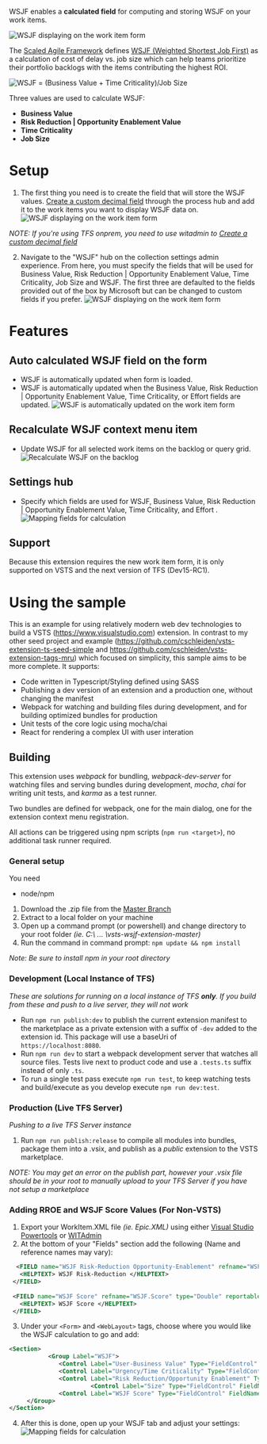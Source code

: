 
WSJF enables a **calculated field** for computing and storing WSJF on your work items.

![WSJF displaying on the work item form](marketplace/WSJF_on_form.png)

The [Scaled Agile Framework](http://www.scaledagileframework.com) defines [WSJF (Weighted Shortest Job First)](http://www.scaledagileframework.com/wsjf/) as a calculation of cost of delay vs. job size which can help teams prioritize their portfolio backlogs with the items contributing the highest ROI.

![WSJF = (Business Value + Time Criticality)/Job Size](http://www.scaledagileframework.com/wp-content/uploads/2014/07/Figure-2.-A-formula-for-calculating-WSJF.png)

Three values are used to calculate  WSJF:
* **Business Value**
* **Risk Reduction | Opportunity Enablement Value**
* **Time Criticality** 
* **Job Size**

# Setup
1. The first thing you need is to create the field that will store the WSJF values.  [Create a custom decimal field](https://www.visualstudio.com/en-us/docs/work/process/customize-process-field#add-a-custom-field) through the process hub and add it to the work items you want to display WSJF data on.
![WSJF displaying on the work item form](marketplace/CreateField.png)

*NOTE: If you're using TFS onprem, you need to use witadmin to [Create a custom decimal field](https://www.visualstudio.com/en-us/docs/work/customize/add-modify-field#to-add-a-custom-field)*

2. Navigate to the "WSJF" hub on the collection settings admin experience.  From here, you must specify the fields that will be used for Business Value, Risk Reduction | Opportunity Enablement Value, Time Criticality, Job Size and WSJF.  The first three are defaulted to the fields provided out of the box by Microsoft but can be changed to custom fields if you prefer.
![WSJF displaying on the work item form](marketplace/Settings.png)

# Features
## Auto calculated WSJF field on the form
* WSJF is automatically updated when form is loaded.
* WSJF is automatically updated when the Business Value, Risk Reduction | Opportunity Enablement Value, Time Criticality, or Effort fields are updated.
![WSJF is automatically updated on the work item form](marketplace/AutoCalcWSJF.gif)

## Recalculate WSJF context menu item
* Update WSJF for all selected work items on the backlog or query grid.
![Recalculate WSJF on the backlog](marketplace/Recalculate.gif)

## Settings hub
* Specify which fields are used for WSJF, Business Value, Risk Reduction | Opportunity Enablement Value, Time Criticality, and Effort .
![Mapping fields for calculation](marketplace/Settings.gif)

## Support
Because this extension requires the new work item form, it is only supported on VSTS and the next version of TFS (Dev15-RC1).

# Using the sample

This is an example for using relatively modern web dev technologies to build a VSTS (https://www.visualstudio.com) extension. In contrast to my other seed project and example (https://github.com/cschleiden/vsts-extension-ts-seed-simple and https://github.com/cschleiden/vsts-extension-tags-mru) which focused on simplicity, this sample aims to be more complete. It supports:

- Code written in Typescript/Styling defined using SASS
- Publishing a dev version of an extension and a production one, without changing the manifest
- Webpack for watching and building files during development, and for building optimized bundles for production
- Unit tests of the core logic using mocha/chai
- React for rendering a complex UI with user interation

## Building ##

This extension uses *webpack* for bundling, *webpack-dev-server* for watching files and serving bundles during development, *mocha*, *chai* for writing unit tests, and *karma* as a test runner.

Two bundles are defined for webpack, one for the main dialog, one for the extension context menu registration. 

All actions can be triggered using npm scripts (`npm run <target>`), no additional task runner required.  

### General setup ###

You need

* node/npm
1. Download the .zip file from the [Master Branch](https://github.com/Microsoft/vsts-wsjf-extension/archive/master.zip) 
2. Extract to a local folder on your machine 
3. Open up a command prompt (or powershell) and change directory to your root folder *(ie. C:\ ... \vsts-wsjf-extension-master)*
4. Run the command in command prompt: `npm update && npm install` 


*Note: Be sure to install npm in your root directory*

### Development (Local Instance of TFS) ###
*These are solutions for running on a local instance of TFS **only**.  If you build from these and push to a live server, they will not work*
* Run `npm run publish:dev` to publish the current extension manifest to the marketplace as a private extension with a suffix of `-dev` added to the extension id. This package will use a baseUri of `https://localhost:8080`. 
* Run `npm run dev` to start a webpack development server that watches all source files. Tests live next to product code and use a `.tests.ts` suffix instead of only `.ts`.
* To run a single test pass execute `npm run test`, to keep watching tests and build/execute as you develop execute `npm run dev:test`.

### Production (Live TFS Server) ###

*Pushing to a live TFS Server instance*

 1. Run `npm run publish:release` to compile all modules into bundles, package them into a .vsix, and publish as a *public* extension to the VSTS marketplace.
 
 *NOTE: You may get an error on the publish part, however your .vsix file should be in your root to manually upload to your TFS Server if you have not setup a marketplace*
 
 ### Adding RROE and WSJF Score Values (For Non-VSTS) ###
 
 1. Export your WorkItem.XML file *(ie. Epic.XML)* using either [Visual Studio Powertools](https://marketplace.visualstudio.com/items?itemName=VisualStudioProductTeam.ProductivityPowerPack2017) or [WITAdmin](https://docs.microsoft.com/en-us/vsts/work/customize/reference/witadmin/witadmin-import-export-manage-wits?view=tfs-2018)
 2. At the bottom of your "Fields" section add the following (Name and reference names may vary):
 
``` xml
  <FIELD name="WSJF Risk-Reduction Opportunity-Enablement" refname="WSFJ.RROEValue" type="Integer" reportable="dimension">
   <HELPTEXT> WSJF Risk-Reduction </HELPTEXT>
 </FIELD>
 
 <FIELD name="WSJF Score" refname="WSJF.Score" type="Double" reportable="dimension">
   <HELPTEXT> WSJF Score </HELPTEXT>
 </FIELD> 
```
3. Under your 
`<Form>` and `<WebLayout>` tags, choose where you would like the WSJF calculation to go and add:

```xml
<Section>
		   <Group Label="WSJF">
              <Control Label="User-Business Value" Type="FieldControl" FieldName="Microsoft.VSTS.Common.BusinessValue" EmptyText="[Numbered Value]" />
              <Control Label="Urgency/Time Criticality" Type="FieldControl" FieldName="Microsoft.VSTS.Common.TimeCriticality" EmptyText="[Numbered Value]" />
              <Control Label="Risk Reduction/Opportunity Enablement" Type="FieldControl" FieldName="WSJF.RROEValue" EmptyText="[Numbered Value]" />
			           <Control Label="Size" Type="FieldControl" FieldName="Microsoft.VSTS.Scheduling.Effort" EmptyText="[Numbered Value]" />
              <Control Label="WSJF Score" Type="FieldControl" FieldName="WSJF.Value" EmptyText="[Numbered Value]" />
     </Group>
</Section>
```
4. After this is done, open up your WSJF tab and adjust your settings:
![Mapping fields for calculation](marketplace/Settings.gif)

	
	
	   
